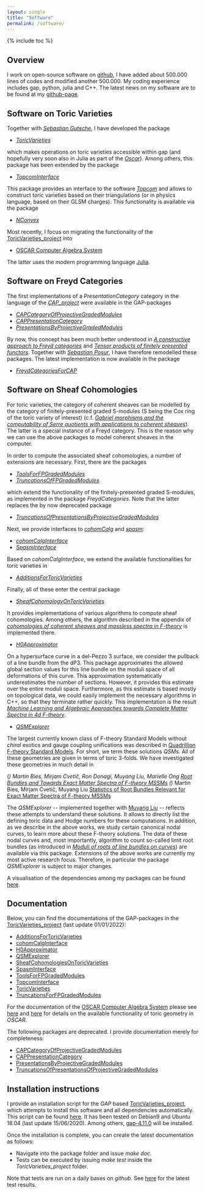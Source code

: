 ```yaml
---
layout: single
title: "Software"
permalink: /software/
---
```


{% include toc %}


## Overview

I work on open-source software on [github](https://github.com/), I have added about 500.000 lines of codes and modified another 500.000. My coding experience includes gap, python, julia and C++. The latest news on my software are to be found at my [github-page](https://github.com/herearound).


## Software on Toric Varieties

Together with [*Sebastian Gutsche*](https://sebasguts.github.io/), I have developed the package

* [*ToricVarieties*](https://github.com/homalg-project/ToricVarieties_project/tree/master/ToricVarieties)

which makes operations on toric varieties accessible within gap (and hopefully very soon also in Julia as part of the [*Oscar*](https://oscar.computeralgebra.de/)). Among others, this package has been extended by the package

* [*TopcomInterface*](https://github.com/homalg-project/ToricVarieties_project/tree/master/TopcomInterface)

This package provides an interface to the software [*Topcom*](http://www.rambau.wm.uni-bayreuth.de/TOPCOM/) and allows to construct toric varieties based on their triangulations (or in physics language, based on their GLSM charges). This functionality is available via the package

* [*NConvex*](https://github.com/homalg-project/NConvex/graphs/contributors)

Most recently, I focus on migrating the functionality of the [ToricVarieties_project](https://github.com/homalg-project/ToricVarieties_project) into

* [OSCAR Computer Algebra System](https://github.com/oscar-system/Oscar.jl)

The latter uses the modern programming language [Julia](https://julialang.org/).



## Software on Freyd Categories

The first implementations of a *PresentationCategory* category in the language of the [*CAP_project*](https://homalg-project.github.io/CAP_project/) were available in the GAP-packages

* [*CAPCategoryOfProjectiveGradedModules*](https://github.com/HereAround/CAPCategoryOfProjectiveGradedModules)
* [*CAPPresentationCategory*](https://github.com/HereAround/CAPPresentationCategory)
* [*PresentationsByProjectiveGradedModules*](https://github.com/HereAround/PresentationsByProjectiveGradedModules)

By now, this concept has been much better understood in [*A constructive approach to Freyd categories*](https://arxiv.org/abs/1712.03492) and [*Tensor products of finitely presented functors*](https://www.worldscientific.com/doi/abs/10.1142/S0219498822501869). Together with [*Sebastian Posur*](https://sebastianpos.github.io/), I have therefore remodelled these packages. The latest implementation is now available in the package

* [*FreydCategoriesForCAP*](https://github.com/homalg-project/CAP_project/tree/master/FreydCategoriesForCAP)



## Software on Sheaf Cohomologies

For toric varieties, the category of coherent sheaves can be modelled by the category of finitely-presented graded S-modules (S being the Cox ring of the toric variety of interest) (c.f. [*Gabriel morphisms and the computability of Serre quotients with applications to coherent sheaves*](https://arxiv.org/abs/1409.2028)). The latter is a special instance of a Freyd category. This is the reason why we can use the above packages to model coherent sheaves in the computer.

In order to compute the associated sheaf cohomologies, a number of extensions are necessary. First, there are the packages

* [*ToolsForFPGradedModules*](https://github.com/homalg-project/SheafCohomologyOnToricVarieties/tree/master/ToolsForFPGradedModules)
* [*TruncationsOfFPGradedModules*](https://github.com/homalg-project/SheafCohomologyOnToricVarieties/tree/master/TruncationsOfFPGradedModules)

which extend the functionality of the finitely-presented graded S-modules, as implemented in the package *FreydCategories*. Note that the latter replaces the by now deprecated package

* [*TruncationsOfPresentationsByProjectiveGradedModules*](https://github.com/HereAround/TruncationsOfPresentationsByProjectiveGradedModules)

Next, we provide interfaces to [*cohomCalg*](https://benjaminjurke.com/academia-and-research/cohomcalg) and [*spasm*](https://github.com/cbouilla/spasm):

* [*cohomCalgInterface*](https://github.com/homalg-project/SheafCohomologyOnToricVarieties/tree/master/cohomCalgInterface)
* [*SpasmInterface*](https://github.com/homalg-project/SheafCohomologyOnToricVarieties/tree/master/SpasmInterface)

Based on *cohomCalgInterface*, we extend the available functionalities for toric varieties in

* [*AdditionsForToricVarieties*](https://github.com/homalg-project/SheafCohomologyOnToricVarieties/tree/master/AdditionsForToricVarieties)

Finally, all of these enter the central package

* [*SheafCohomologyOnToricVarieties*](https://github.com/homalg-project/SheafCohomologyOnToricVarieties/tree/master/SheafCohomologyOnToricVarieties)

It provides implementations of various algorithms to compute sheaf cohomologies. Among others, the algorithm described in the appendix of [*cohomologies of coherent sheaves and massless spectra in F-theory*](https://archiv.ub.uni-heidelberg.de/volltextserver/24045/) is implemented there. 

* [*H0Approximator*](https://github.com/homalg-project/SheafCohomologyOnToricVarieties/tree/master/H0Approximator)

On a hypersurface curve in a del-Pezzo 3 surface, we consider the pullback of a line bundle from the dP3. This package approximates the allowed global section values for this line bundle on the moduli space of all deformations of this curve. This approximation systematically underestimates the number of sections. However, it provides this estimate over the entire moduli space. Furthermore, as this estimate is based mostly on topological data, we could easily implement the necessary algorithms in C++, so that they terminate rather quickly. This implementation is the result [*Machine Learning and Algebraic Approaches towards Complete Matter Spectra in 4d F-theory*](https://link.springer.com/article/10.1007%2FJHEP01%282021%29196).

* [*QSMExplorer*](https://github.com/homalg-project/ToricVarieties_project/tree/master/QSMExplorer)

The largest currently known class of F-theory Standard Models without *chiral* exotics and gauge coupling unifications was described in [Quadrillion F-theory Standard Models](https://arxiv.org/abs/1903.00009). For short, we term these solutions *QSM*s. All of these geometries are given in terms of toric 3-folds. We have investigated these geometries in much detail in

(*) Martin Bies, Mirjam Cvetič, Ron Donagi, Muyang Liu, Marielle Ong [Root Bundles and Towards Exact Matter Spectra of F-theory MSSMs](https://link.springer.com/article/10.1007%2FJHEP09%282021%29076)
(*) Martin Bies, Mirjam Cvetič, Muyang Liu [Statistics of Root Bundles Relevant for Exact Matter Spectra of F-theory MSSMs](https://journals.aps.org/prd/abstract/10.1103/PhysRevD.104.L061903)

The *QSMExplorer* -- implemented together with [Muyang Liu](https://katalog.uu.se/empinfo/?id=N21-1557) -- reflects these attempts to understand these solutions. It allows to directly list the defining toric data and Hodge numbers for these computations. In addition, as we describe in the above works, we study certain canonical nodal curves, to learn more about these F-theory solutions. The data of these nodal curves and, most importantly, algorithm to count so-called limit root bundles (as introduced in [*Moduli of roots of line bundles on curves*](https://arxiv.org/abs/math/0404078)) are available via this package. Extensions of the above works are currently my most active research focus. Therefore, in particular the package *QSMExplorer* is subject to major changes.

A visualisation of the dependencies among my packages can be found [here](/SoftwarePackages.pdf).


## Documentation

Below, you can find the documentations of the GAP-packages in the [ToricVarieties_project](https://github.com/homalg-project/ToricVarieties_project) (last update 01/01/2022):

* [AdditionsForToricVarieties](/AdditionsForToricVarieties.pdf)
* [cohomCalgInterface](/cohomCalgInterface.pdf)
* [H0Approximator](/H0Approximator.pdf)
* [QSMExplorer](/QSMExplorer.pdf)
* [SheafCohomologiesOnToricVarieties](/SheafCohomologiesOnToricVarieties.pdf)
* [SpasmInterface](/SpasmInterface.pdf)
* [ToolsForFPGradedModules](/ToolsForFPGradedModules.pdf)
* [TopcomInterface](/TopcomInterface.pdf)
* [ToricVarieties](/ToricVarieties.pdf)
* [TruncationsForFPGradedModules](/TruncationsForFPGradedModules.pdf)

For the documentation of the [OSCAR Computer Algebra System](https://github.com/oscar-system/Oscar.jl) please see [here](https://oscar-system.github.io/Oscar.jl/dev/) and [here](https://oscar-system.github.io/Oscar.jl/dev/ToricVarieties/NormalToricVarieties/) for details on the available functionality of toric geometry in *OSCAR*.

The following packages are deprecated. I provide documentation merely for completeness:

* [CAPCategoryOfProjectiveGradedModules](/CAPCategoryOfProjectiveGradedModules.pdf)
* [CAPPresentationCategory](/CAPPresentationCategory.pdf)
* [PresentationsByProjectiveGradedModules](/PresentationsByProjectiveGradedModules.pdf)
* [TruncationsOfPresentationsOfProjectiveGradedModules](/TruncationsOfPresentationsOfProjectiveGradedModules.pdf)




## Installation instructions

I provide an installation script for the *GAP* based [ToricVarieties_project](https://github.com/homalg-project/ToricVarieties_project), which attempts to install this software and all dependencies automatically. This script can be found [here](/Install.sh). It has been tested on Debian9 and Ubuntu 18.04 (last update 15/06/2020). Among others, [gap-4.11.0](https://www.gap-system.org/Releases/4.11.0.html) will be installed.

Once the installation is complete, you can create the latest documentation as follows:

* Navigate into the package folder and issue *make doc*.
* Tests can be executed by issuing *make test* inside the *ToricVarieties_project* folder.

Note that tests are run on a daily bases on *github*. See [here](https://github.com/homalg-project/ToricVarieties_project/actions/workflows/test.yml) for the latest test results.
